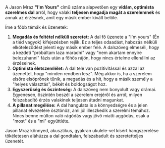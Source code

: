 A Jason Mraz **"I'm Yours"** című száma alapvetően egy **vidám, optimista szerelmes dal** arról, hogy valaki **teljesen megadja magát a szerelemnek** és annak az érzésnek, amit egy másik ember kivált belőle.

Íme a főbb témák és üzenetek:

1.  **Megadás és feltétel nélküli szeretet:** A dal fő üzenete a "I'm yours" (Én a tiéd vagyok) kifejezésben rejlik. Ez a teljes odaadást, habozás nélküli elköteleződést jelenti egy másik ember felé. A dalszöveg elmeséli, hogy a kezdeti "próbáltam laza maradni" vagy "nem akartam ennyire belezuhanni" fázis után a főhős rájön, hogy nincs értelme ellenállni az érzéseinek.
2.  **Optimista életszemlélet:** A dal tele van pozitivitással és azzal az üzenettel, hogy "minden rendben lesz". Még akkor is, ha a szerelem elsőre elsöprőnek tűnik, a megadás és a hit, hogy a másik személy a "helyes választás", békét és boldogságot hoz.
3.  **Egyszerűség és őszinteség:** A dalszöveg nem bonyolult vagy drámai. Egyenesen, őszintén beszél a szerelem erejéről és arról, milyen felszabadító érzés valakinek teljesen átadni magunkat.
4.  **A pillanat megélése:** A dal hangulata is a könnyedségre és a jelen pillanat élvezetére ösztönöz, ami jól illeszkedik a szerelmi témához. Nincs benne múlton való rágódás vagy jövő miatti aggódás, csak a "most" és a "mi" együttléte.

Jason Mraz könnyed, akusztikus, gyakran ukulele-vel kísért hangszerelése tökéletesen aláhúzza a dal gondtalan, felszabadult és szeretetteljes üzenetét.